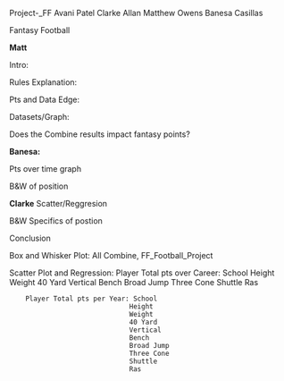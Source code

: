 Project-_FF
Avani Patel Clarke Allan Matthew Owens Banesa Casillas 

Fantasy Football

**Matt**

Intro: 

Rules Explanation:

Pts and Data Edge:

Datasets/Graph:

Does the Combine results impact fantasy points? 

**Banesa:**

Pts over time graph

B&W of position 

**Clarke**
Scatter/Reggresion

B&W Specifics of postion

Conclusion





Box and Whisker Plot: All Combine, FF_Football_Project

Scatter Plot and Regression:
       Player Total pts over Career: School
                                  Height
                                  Weight
                                  40 Yard
                                  Vertical
                                  Bench
                                  Broad Jump
                                  Three Cone
                                  Shuttle
                                  Ras

        Player Total pts per Year: School
                                  Height
                                  Weight
                                  40 Yard
                                  Vertical
                                  Bench
                                  Broad Jump
                                  Three Cone
                                  Shuttle
                                  Ras
                                
